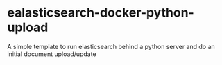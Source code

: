 # ealasticsearch-docker-python-upload
A simple template to run elasticsearch behind a python server and do an initial document upload/update
